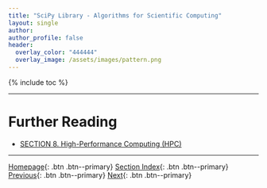 ```yaml
---
title: "SciPy Library - Algorithms for Scientific Computing"
layout: single
author:
author_profile: false
header:
  overlay_color: "444444"
  overlay_image: /assets/images/pattern.png
---
```


{% include toc %}









___
# Further Reading
* [SECTION 8. High-Performance Computing (HPC)](../../../08-DataVisualization/00-DataVisualization-LandingPage)


___

[Homepage](../../../index.md){: .btn  .btn--primary}
[Section Index](../../00-DataParsing-LandingPage){: .btn  .btn--primary}
[Previous](06-tutorial-python-array-manipulation-numpy){: .btn  .btn--primary}
[Next](../../../08-DataVisualization/00-DataVisualization-LandingPage){: .btn  .btn--primary}
